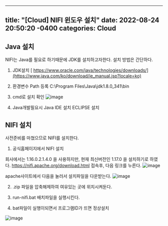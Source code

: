 
---
title: "[Cloud] NIFI 윈도우 설치"
date: 2022-08-24 20:50:20 -0400
categories: Cloud
---


## Java 설치

NIFI는 Java를 필요로 하기때문에 JDK를 설치하고자한다.
설치 방법은 간단하다.

1. JDK설치
[ https://www.oracle.com/java/technologies/downloads/](https://www.java.com/ko/download/ie_manual.jsp?locale=ko)

2. 환경변수 Path 등록
  C:\Program Files\Java\jdk1.8.0_341\bin


3. cmd로 설치 확인
 ![image](https://user-images.githubusercontent.com/81350993/186580742-963099b8-3e62-4405-9a96-5cda13a3bb96.png)

4. Java개발필요시 Java IDE 설치
  ECLIPSE 설치
  
  
## NIFI 설치

사전준비를 마쳤으므로 NIFI를 설치한다.

1. 공식홈페이지에서 NIFI 설치

회사에서는 1.16.0.2.1.4.0 을 사용하지만, 현재 최신버전인 1.17.0 을 설치하기로 하였다.
https://nifi.apache.org/download.html 
접속후, 다음 링크를 누른다.
![image](https://user-images.githubusercontent.com/81350993/186445817-b090fd14-abc7-4f86-9341-78f3c2ac610c.png)

apache사이트에서 다음을 눌러서 설치파일을 다운받는다.
![image](https://user-images.githubusercontent.com/81350993/186446374-031c44b0-7251-402c-a67b-487f7bf6b185.png)

2. .zip 파일을 압축해제하여 여유있는 곳에 위치시켜둔다.

3. run-nifi.bat 배치파일을 실행시킨다.

4. bat파일이 실행이되면서 프로그램ID가 뜨면 정상설치


![image](https://user-images.githubusercontent.com/81350993/186455278-d51ba45b-b473-4159-b364-362e32ea9db2.png)
